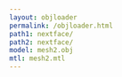 ```yaml
---
layout: objloader
permalink: /objloader.html
path1: nextface/
path2: nextface/
model: mesh2.obj
mtl: mesh2.mtl
---
```

